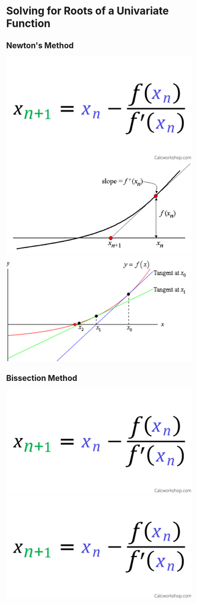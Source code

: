 # Solving for Roots of a Univariate Function

## Newton's Method

<img src="newtons-method-formula.png" width="500">


<img src="newtons-method-1st-iteration.png" width="500">


<img src="newtons-method-iterations.png" width="500">



## Bissection Method

<img src="newtons-method-formula.png" width="500">

<img src="newtons-method-formula.png" width="500">



